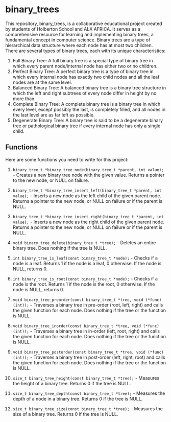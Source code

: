 # binary_trees
This repository, binary_trees, is a collaborative educational project created by students of Holberton School and ALX AFRICA. It serves as a comprehensive resource for learning and implementing binary trees, a fundamental concept in computer science.
Binary trees are a type of hierarchical data structure where each node has at most two children. There are several types of binary trees, each with its unique characteristics:
1. Full Binary Tree: A full binary tree is a special type of binary tree in which every parent node/internal node has either two or no children.
2. Perfect Binary Tree: A perfect binary tree is a type of binary tree in which every internal node has exactly two child nodes and all the leaf nodes are at the same level.
3. Balanced Binary Tree: A balanced binary tree is a binary tree structure in which the left and right subtrees of every node differ in height by no more than.
4. Complete Binary Tree: A complete binary tree is a binary tree in which every level, except possibly the last, is completely filled, and all nodes in the last level are as far left as possible.
5. Degenerate Binary Tree: A binary tree is said to be a degenerate binary tree or pathological binary tree if every internal node has only a single child.

## Functions

Here are some functions you need to write for this project:

1. `binary_tree_t *binary_tree_node(binary_tree_t *parent, int value);` - Creates a new binary tree node with the given value. Returns a pointer to the new node, or NULL on failure.

2. `binary_tree_t *binary_tree_insert_left(binary_tree_t *parent, int value);` - Inserts a new node as the left child of the given parent node. Returns a pointer to the new node, or NULL on failure or if the parent is NULL.

3. `binary_tree_t *binary_tree_insert_right(binary_tree_t *parent, int value);` - Inserts a new node as the right child of the given parent node. Returns a pointer to the new node, or NULL on failure or if the parent is NULL.

4. `void binary_tree_delete(binary_tree_t *tree);` - Deletes an entire binary tree. Does nothing if the tree is NULL.

5. `int binary_tree_is_leaf(const binary_tree_t *node);` - Checks if a node is a leaf. Returns 1 if the node is a leaf, 0 otherwise. If the node is NULL, returns 0.

6. `int binary_tree_is_root(const binary_tree_t *node);` - Checks if a node is the root. Returns 1 if the node is the root, 0 otherwise. If the node is NULL, returns 0.

7. `void binary_tree_preorder(const binary_tree_t *tree, void (*func)(int));` - Traverses a binary tree in pre-order (root, left, right) and calls the given function for each node. Does nothing if the tree or the function is NULL.

8. `void binary_tree_inorder(const binary_tree_t *tree, void (*func)(int));` - Traverses a binary tree in in-order (left, root, right) and calls the given function for each node. Does nothing if the tree or the function is NULL.

9. `void binary_tree_postorder(const binary_tree_t *tree, void (*func)(int));` - Traverses a binary tree in post-order (left, right, root) and calls the given function for each node. Does nothing if the tree or the function is NULL.

10. `size_t binary_tree_height(const binary_tree_t *tree);` - Measures the height of a binary tree. Returns 0 if the tree is NULL.

11. `size_t binary_tree_depth(const binary_tree_t *tree);` - Measures the depth of a node in a binary tree. Returns 0 if the tree is NULL.

12. `size_t binary_tree_size(const binary_tree_t *tree);` - Measures the size of a binary tree. Returns 0 if the tree is NULL.

